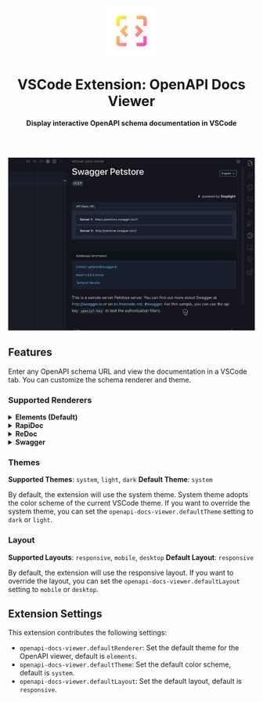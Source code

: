 <div align="center">
  <img src="media/logos/logo.png" alt="OpenAPI Docs Viewer Logo" width="100"/>
  <h1> VSCode Extension: OpenAPI Docs Viewer</h1>
  <strong>Display interactive OpenAPI schema documentation in VSCode</strong>
</div>

<br /><br />

![Overview](media/screenshots/overview.gif)

## Features

Enter any OpenAPI schema URL and view the documentation in a VSCode tab. You can customize the schema renderer and theme.

### Supported Renderers

<details>
  <summary><strong>Elements (Default)</strong></summary>

  Build beautiful, interactive API Docs with embeddable React or Web Components, powered by OpenAPI and Markdown.
  https://github.com/stoplightio/elements

  **Preview**
  <table>
    <tr>
      <td><strong>Theme</strong></td>
      <td><strong>Layout: Mobile</strong></td>
      <td><strong>Layout: Desktop</storng></td>
    </tr>
    <tr>
      <td>Dark</td>
      <td><img src="media/screenshots/theme-elements-dark-small.png" alt="Elements Dark Theme: Small" width="300"/></td>
      <td><img src="media/screenshots/theme-elements-dark-large.png" alt="Elements Dark Theme: Large" width="600"/></td>
    </tr>
    <tr>
      <td>Light</td>
      <td><img src="media/screenshots/theme-elements-light-small.png" alt="Elements Light Theme: Small" width="300"/></td>
      <td><img src="media/screenshots/theme-elements-light-large.png" alt="Elements Light Theme: Large" width="600"/></td>
    </tr>
  </table>
</details>
<details>
  <summary><strong>RapiDoc</strong></summary>

  Custom Element for Open-API spec viewing
  https://github.com/rapi-doc/RapiDoc

  **Preview**
  <table>
    <tr>
      <td><strong>Theme</strong></td>
      <td><strong>Layout: Mobile</strong></td>
      <td><strong>Layout: Desktop</storng></td>
    </tr>
    <tr>
      <td>Dark</td>
      <td><img src="media/screenshots/theme-rapidoc-dark-small.png" alt="RapiDoc Dark Theme: Small" width="300"/></td>
      <td><img src="media/screenshots/theme-rapidoc-dark-large.png" alt="RapiDoc Dark Theme: Large" width="600"/></td>
    </tr>
    <tr>
      <td>Light</td>
      <td><img src="media/screenshots/theme-rapidoc-light-small.png" alt="RapiDoc Light Theme: Small" width="300"/></td>
      <td><img src="media/screenshots/theme-rapidoc-light-large.png" alt="RapiDoc Light Theme: Large" width="600"/></td>
    </tr>
  </table>
</details>
<details>
  <summary><strong>ReDoc</strong></summary>

  OpenAPI/Swagger-generated API Reference Documentation
  https://github.com/Redocly/redoc

  **Preview**
  <table>
    <tr>
      <td><strong>Theme</strong></td>
      <td><strong>Layout: Mobile</strong></td>
      <td><strong>Layout: Desktop</storng></td>
    </tr>
    <tr>
      <td>Dark</td>
      <td><img src="media/screenshots/theme-redoc-dark-small.png" alt="Redoc Dark Theme: Small" width="300"/></td>
      <td><img src="media/screenshots/theme-redoc-dark-large.png" alt="Redoc Dark Theme: Large" width="600"/></td>
    </tr>
    <tr>
      <td>Light</td>
      <td><img src="media/screenshots/theme-redoc-light-small.png" alt="Redoc Light Theme: Small" width="300"/></td>
      <td><img src="media/screenshots/theme-redoc-light-large.png" alt="Redoc Light Theme: Large" width="600"/></td>
    </tr>
  </table>
</details>
<details>
  <summary><strong>Swagger</strong></summary>

  Swagger UI is a collection of HTML, JavaScript, and CSS assets that dynamically generate beautiful documentation from a Swagger-compliant API.
  https://github.com/swagger-api/swagger-ui

  **Preview**
  <table>
    <tr>
      <td><strong>Theme</strong></td>
      <td><strong>Layout: Mobile</strong></td>
      <td><strong>Layout: Desktop</storng></td>
    </tr>
    <tr>
      <td>Dark</td>
      <td><img src="media/screenshots/theme-swagger-dark-small.png" alt="Swagger Dark Theme: Small" width="300"/></td>
      <td><img src="media/screenshots/theme-swagger-dark-large.png" alt="Swagger Dark Theme: Large" width="600"/></td>
    </tr>
    <tr>
      <td>Light</td>
      <td><img src="media/screenshots/theme-swagger-light-small.png" alt="Swagger Light Theme: Small" width="300"/></td>
      <td><img src="media/screenshots/theme-swagger-light-large.png" alt="Swagger Light Theme: Large" width="600"/></td>
    </tr>
  </table>
</details>

### Themes

**Supported Themes**: `system`, `light`, `dark`
**Default Theme**: `system`

By default, the extension will use the system theme. System theme adopts the color scheme of the current VSCode theme. If you want to override the system theme, you can set the `openapi-docs-viewer.defaultTheme` setting to `dark` or `light`.

### Layout

**Supported Layouts**: `responsive`, `mobile`, `desktop`
**Default Layout**: `responsive`

By default, the extension will use the responsive layout. If you want to override the layout, you can set the `openapi-docs-viewer.defaultLayout` setting to `mobile` or `desktop`.

## Extension Settings

This extension contributes the following settings:

* `openapi-docs-viewer.defaultRenderer`: Set the default theme for the OpenAPI viewer, default is `elements`.
* `openapi-docs-viewer.defaultTheme`: Set the default color scheme, default is `system`.
* `openapi-docs-viewer.defaultLayout`: Set the default layout, default is `responsive`.
